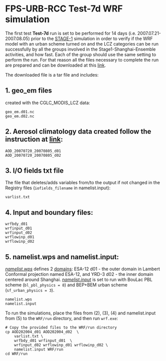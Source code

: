 # FPS-URB-RCC Test-7d WRF simulation

The first test **Test-7d** run is set to be performed for 14 days (i.e. 2007.07.21-2007.08.05) prior to the [STAGE-1](./STAGE-1) simulation in order to verify if the WRF model with an urban scheme turned on and the LCZ categories can be run successfully by all the groups involved in the Stage1-Shanghai-Ensemble activities, and how fast. Each of the group should use the same setting to perform the run. For that reason all the files necessary to complete the run are prepared and can be downloaded at this [link](https://drive.google.com/file/d/1yDecFagh6e6YIb1y3V74WcIMKO0LaWpv/view?usp=drive_link). 

The downloaded file is a tar file and includes:

## 1. geo_em files 

created with the CGLC_MODIS_LCZ data:
   
```
geo_em.d01.nc
geo_em.d02.nc
```
## 2. Aerosol climatology data created follow the instruction at [link](https://github.com/AEI-CORDyS/aerosols4wrf):
```
AOD_20070720_20070805_d01
AOD_20070720_20070805_d02
```
## 3. I/O fields txt file

The file that deletes/adds variables from/to the output if not changed in the Registry files (`iofields_filename` in namelist.input):
```
varlist.txt
```
## 4. Input and boundary files:
```
wrfbdy_d01
wrfinput_d01
wrfinput_d02
wrflowinp_d01
wrflowinp_d02
```
## 5. namelist.wps and namelist.input:

*[namelist.wps](../namelist.wps)* defines 2 [domains](../Stage1_Shanghai_ensemble_domain.png): ESA-12 d01 - the outer domain in Lambert Conformal projection named ESA-12, and 	YRD-3 d02 - the inner domain centered around Shanghai.
*[namelist.input](./namelist.input)* is set to run with BouLac PBL scheme (`bl_pbl_physics = 8`) and BEP+BEM urban scheme (`sf_urban_physics = 3`). 
```
namelist.wps
namelist.input
```



  
To run the simulations, place the files from (2), (3), (4) and namelist.input from (5) to the `WRF/run` directory, and then run `wrf.exe`:

	# Copy the provided files to the WRF/run directory
	cp AOD202004_d01 AOD202004_d02  \
 		varlist.txt \
		wrfbdy_d01 wrfinput_d01  \
  		wrfinput_d02 wrflowinp_d01 wrflowinp_d02 \
		namelist.input WRF/run
	cd WRF/run
